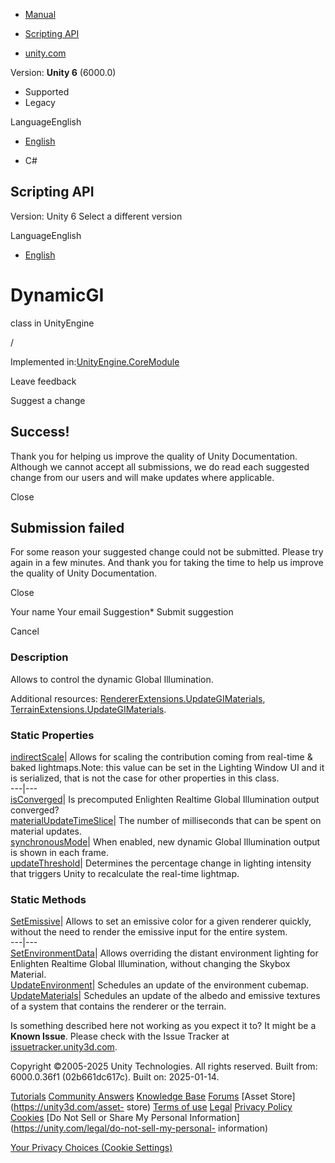 [ ]()

  * [Manual](../Manual/index.html)
  * [Scripting API](../ScriptReference/index.html)

  * [unity.com](https://unity.com/)

Version: **Unity 6** (6000.0)

  * Supported
  * Legacy

LanguageEnglish

  * [English]()

  * C#

[ ](https://docs.unity3d.com)

## Scripting API

Version: Unity 6 Select a different version

LanguageEnglish

  * [English]()

# DynamicGI

class in UnityEngine

/

Implemented in:[UnityEngine.CoreModule](UnityEngine.CoreModule.html)

Leave feedback

Suggest a change

## Success!

Thank you for helping us improve the quality of Unity Documentation. Although
we cannot accept all submissions, we do read each suggested change from our
users and will make updates where applicable.

Close

## Submission failed

For some reason your suggested change could not be submitted. Please <a>try
again</a> in a few minutes. And thank you for taking the time to help us
improve the quality of Unity Documentation.

Close

Your name Your email Suggestion* Submit suggestion

Cancel

[ ]()

### Description

Allows to control the dynamic Global Illumination.

Additional resources:
[RendererExtensions.UpdateGIMaterials](RendererExtensions.UpdateGIMaterials.html),
[TerrainExtensions.UpdateGIMaterials](TerrainExtensions.UpdateGIMaterials.html).

### Static Properties

[indirectScale](DynamicGI-indirectScale.html)| Allows for scaling the
contribution coming from real-time & baked lightmaps.Note: this value can be
set in the Lighting Window UI and it is serialized, that is not the case for
other properties in this class.  
---|---  
[isConverged](DynamicGI-isConverged.html)| Is precomputed Enlighten Realtime
Global Illumination output converged?  
[materialUpdateTimeSlice](DynamicGI-materialUpdateTimeSlice.html)| The number
of milliseconds that can be spent on material updates.  
[synchronousMode](DynamicGI-synchronousMode.html)| When enabled, new dynamic
Global Illumination output is shown in each frame.  
[updateThreshold](DynamicGI-updateThreshold.html)| Determines the percentage
change in lighting intensity that triggers Unity to recalculate the real-time
lightmap.  
  
### Static Methods

[SetEmissive](DynamicGI.SetEmissive.html)| Allows to set an emissive color for
a given renderer quickly, without the need to render the emissive input for
the entire system.  
---|---  
[SetEnvironmentData](DynamicGI.SetEnvironmentData.html)| Allows overriding the
distant environment lighting for Enlighten Realtime Global Illumination,
without changing the Skybox Material.  
[UpdateEnvironment](DynamicGI.UpdateEnvironment.html)| Schedules an update of
the environment cubemap.  
[UpdateMaterials](DynamicGI.UpdateMaterials.html)| Schedules an update of the
albedo and emissive textures of a system that contains the renderer or the
terrain.  
  
Is something described here not working as you expect it to? It might be a
**Known Issue**. Please check with the Issue Tracker at
[issuetracker.unity3d.com](https://issuetracker.unity3d.com).

Copyright ©2005-2025 Unity Technologies. All rights reserved. Built from:
6000.0.36f1 (02b661dc617c). Built on: 2025-01-14.

[Tutorials](https://unity3d.com/learn) [Community
Answers](https://answers.unity3d.com) [Knowledge
Base](https://support.unity3d.com/hc/en-us)
[Forums](https://forum.unity3d.com) [Asset Store](https://unity3d.com/asset-
store) [Terms of use](https://docs.unity3d.com/Manual/TermsOfUse.html)
[Legal](https://unity.com/legal) [Privacy
Policy](https://unity.com/legal/privacy-policy)
[Cookies](https://unity.com/legal/cookie-policy) [Do Not Sell or Share My
Personal Information](https://unity.com/legal/do-not-sell-my-personal-
information)

[Your Privacy Choices (Cookie Settings)](javascript:void\(0\);)

